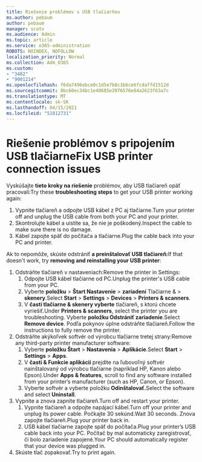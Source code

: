 ```yaml
---
title: Riešenie problémov s USB tlačiarňou
ms.author: pebaum
author: pebaum
manager: scotv
ms.audience: Admin
ms.topic: article
ms.service: o365-administration
ROBOTS: NOINDEX, NOFOLLOW
localization_priority: Normal
ms.collection: Adm_O365
ms.custom:
- "3482"
- "9001214"
ms.openlocfilehash: f6da7496ebce0c1d5e7b8c1b6ce6fcdaffd1512d
ms.sourcegitcommit: 8bc60ec34bc1e40685e3976576e04a2623f63a7c
ms.translationtype: MT
ms.contentlocale: sk-SK
ms.lasthandoff: 04/15/2021
ms.locfileid: "51812731"
---
```

# <a name="fix-usb-printer-connection-issues"></a><span data-ttu-id="35cfa-102">Riešenie problémov s pripojením USB tlačiarne</span><span class="sxs-lookup"><span data-stu-id="35cfa-102">Fix USB printer connection issues</span></span>

<span data-ttu-id="35cfa-103">Vyskúšajte **tieto kroky na riešenie** problémov, aby USB tlačiareň opäť pracovali:</span><span class="sxs-lookup"><span data-stu-id="35cfa-103">Try these **troubleshooting steps** to get your USB printer working again:</span></span>

1. <span data-ttu-id="35cfa-104">Vypnite tlačiareň a odpojte USB kábel z PC aj tlačiarne.</span><span class="sxs-lookup"><span data-stu-id="35cfa-104">Turn your printer off and unplug the USB cable from both your PC and your printer.</span></span>
2. <span data-ttu-id="35cfa-105">Skontrolujte kábel a uistite sa, že nie je poškodený.</span><span class="sxs-lookup"><span data-stu-id="35cfa-105">Inspect the cable to make sure there is no damage.</span></span>
3. <span data-ttu-id="35cfa-106">Kábel zapojte späť do počítača a tlačiarne.</span><span class="sxs-lookup"><span data-stu-id="35cfa-106">Plug the cable back into your PC and printer.</span></span>

<span data-ttu-id="35cfa-107">Ak to nepomôže, skúste odstrániť **a preinštalovať USB tlačiareň:**</span><span class="sxs-lookup"><span data-stu-id="35cfa-107">If that doesn't work, try **removing and reinstalling your USB printer**:</span></span>

1. <span data-ttu-id="35cfa-108">Odstráňte tlačiareň v nastaveniach:</span><span class="sxs-lookup"><span data-stu-id="35cfa-108">Remove the printer in Settings:</span></span>
    1. <span data-ttu-id="35cfa-109">Odpojte USB kábel tlačiarne od PC.</span><span class="sxs-lookup"><span data-stu-id="35cfa-109">Unplug the printer's USB cable from your PC.</span></span>
    2. <span data-ttu-id="35cfa-110">Vyberte **položku**  >  **Štart Nastavenie**  >  **zariadení** Tlačiarne &  >  **skenery**.</span><span class="sxs-lookup"><span data-stu-id="35cfa-110">Select **Start** > **Settings** > **Devices** > **Printers & scanners**.</span></span>
    3. <span data-ttu-id="35cfa-111">V **časti tlačiarne & skenery vyberte** tlačiareň, s ktorú chcete vyriešiť.</span><span class="sxs-lookup"><span data-stu-id="35cfa-111">Under **Printers & scanners**, select the printer you are troubleshooting.</span></span> <span data-ttu-id="35cfa-112">Vyberte **položku Odstrániť zariadenie**.</span><span class="sxs-lookup"><span data-stu-id="35cfa-112">Select **Remove device**.</span></span> <span data-ttu-id="35cfa-113">Podľa pokynov úplne odstráňte tlačiareň.</span><span class="sxs-lookup"><span data-stu-id="35cfa-113">Follow the instructions to fully remove the printer.</span></span>
2. <span data-ttu-id="35cfa-114">Odstráňte akýkoľvek softvér od výrobcu tlačiarne tretej strany:</span><span class="sxs-lookup"><span data-stu-id="35cfa-114">Remove any third-party printer manufacturer software:</span></span>
    1. <span data-ttu-id="35cfa-115">Vyberte **položku Štart**  >  **Nastavenia**  >  **Aplikácie**.</span><span class="sxs-lookup"><span data-stu-id="35cfa-115">Select **Start** > **Settings** > **Apps**.</span></span>
    2. <span data-ttu-id="35cfa-116">V **časti & Funkcie aplikácií** prejdite na ľubovoľný softvér nainštalovaný od výrobcu tlačiarne (napríklad HP, Kanon alebo Epson).</span><span class="sxs-lookup"><span data-stu-id="35cfa-116">Under **Apps & features**, scroll to find any software installed from your printer’s manufacturer (such as HP, Canon, or Epson).</span></span>
    3. <span data-ttu-id="35cfa-117">Vyberte softvér a vyberte položku **Odinštalovať.**</span><span class="sxs-lookup"><span data-stu-id="35cfa-117">Select the software and select **Uninstall**.</span></span>
3. <span data-ttu-id="35cfa-118">Vypnite a znova zapnite tlačiareň.</span><span class="sxs-lookup"><span data-stu-id="35cfa-118">Turn off and restart your printer.</span></span><br>
    1. <span data-ttu-id="35cfa-119">Vypnite tlačiareň a odpojte napájací kábel.</span><span class="sxs-lookup"><span data-stu-id="35cfa-119">Turn off your printer and unplug its power cable.</span></span> <span data-ttu-id="35cfa-120">Počkajte 30 sekúnd.</span><span class="sxs-lookup"><span data-stu-id="35cfa-120">Wait 30 seconds.</span></span> <span data-ttu-id="35cfa-121">Znova zapojte tlačiareň.</span><span class="sxs-lookup"><span data-stu-id="35cfa-121">Plug your printer back in.</span></span>
    2. <span data-ttu-id="35cfa-122">USB kábel tlačiarne zapojte späť do počítača.</span><span class="sxs-lookup"><span data-stu-id="35cfa-122">Plug your printer’s USB cable back into your PC.</span></span> <span data-ttu-id="35cfa-123">Počítač by mal automaticky zaregistrovať, či bolo zariadenie zapojené.</span><span class="sxs-lookup"><span data-stu-id="35cfa-123">Your PC should automatically register that your device was plugged in.</span></span>
4. <span data-ttu-id="35cfa-124">Skúste tlač zopakovať.</span><span class="sxs-lookup"><span data-stu-id="35cfa-124">Try to print again.</span></span>